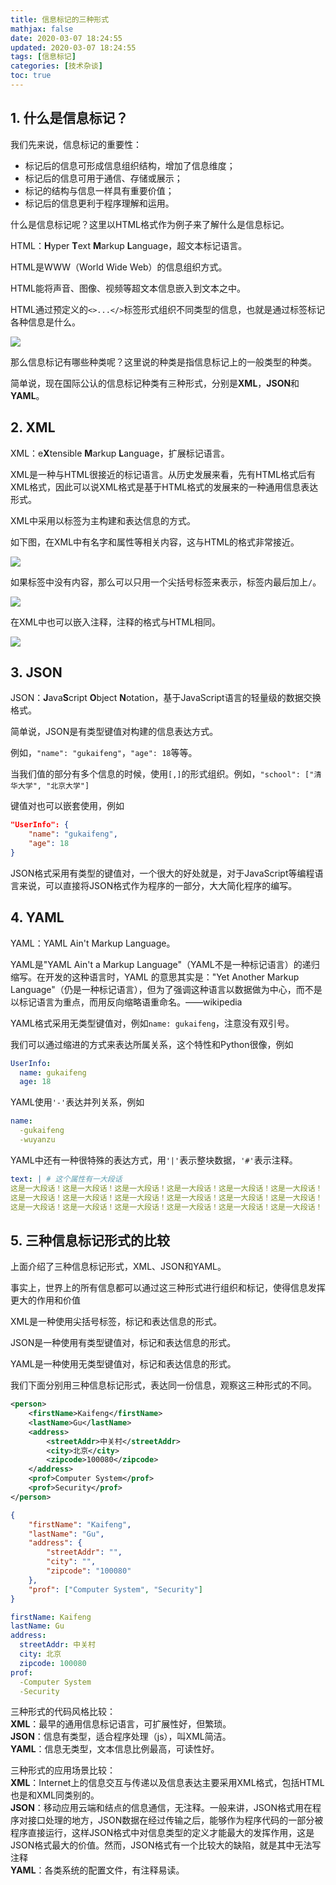 ```yaml
---
title: 信息标记的三种形式
mathjax: false
date: 2020-03-07 18:24:55
updated: 2020-03-07 18:24:55
tags: [信息标记]
categories: [技术杂谈]
toc: true
---
```


## 1. 什么是信息标记？

我们先来说，信息标记的重要性：

* 标记后的信息可形成信息组织结构，增加了信息维度；
* 标记后的信息可用于通信、存储或展示；
* 标记的结构与信息一样具有重要价值；
* 标记后的信息更利于程序理解和运用。

什么是信息标记呢？这里以HTML格式作为例子来了解什么是信息标记。
<!--more-->
HTML：**H**yper **T**ext **M**arkup **L**anguage，超文本标记语言。

HTML是WWW（World Wide Web）的信息组织方式。

HTML能将声音、图像、视频等超文本信息嵌入到文本之中。

HTML通过预定义的`<>...</>`标签形式组织不同类型的信息，也就是通过标签标记各种信息是什么。

![](https://gukaifeng.cn/posts/xin-xi-biao-ji-de-san-chong-xing-shi/%E4%BF%A1%E6%81%AF%E6%A0%87%E8%AE%B0%E7%9A%84%E4%B8%89%E7%A7%8D%E5%BD%A2%E5%BC%8F_1.png)


那么信息标记有哪些种类呢？这里说的种类是指信息标记上的一般类型的种类。

简单说，现在国际公认的信息标记种类有三种形式，分别是**XML**，**JSON**和**YAML**。



## 2. XML

XML：e**X**tensible **M**arkup **L**anguage，扩展标记语言。

XML是一种与HTML很接近的标记语言。从历史发展来看，先有HTML格式后有XML格式，因此可以说XML格式是基于HTML格式的发展来的一种通用信息表达形式。

XML中采用以标签为主构建和表达信息的方式。

如下图，在XML中有名字和属性等相关内容，这与HTML的格式非常接近。



![](https://gukaifeng.cn/posts/xin-xi-biao-ji-de-san-chong-xing-shi/%E4%BF%A1%E6%81%AF%E6%A0%87%E8%AE%B0%E7%9A%84%E4%B8%89%E7%A7%8D%E5%BD%A2%E5%BC%8F_2.png)

如果标签中没有内容，那么可以只用一个尖括号标签来表示，标签内最后加上`/`。

![](https://gukaifeng.cn/posts/xin-xi-biao-ji-de-san-chong-xing-shi/%E4%BF%A1%E6%81%AF%E6%A0%87%E8%AE%B0%E7%9A%84%E4%B8%89%E7%A7%8D%E5%BD%A2%E5%BC%8F_3.png)

在XML中也可以嵌入注释，注释的格式与HTML相同。

![](https://gukaifeng.cn/posts/xin-xi-biao-ji-de-san-chong-xing-shi/%E4%BF%A1%E6%81%AF%E6%A0%87%E8%AE%B0%E7%9A%84%E4%B8%89%E7%A7%8D%E5%BD%A2%E5%BC%8F_4.png)

## 3. JSON

JSON：**J**ava**S**cript **O**bject **N**otation，基于JavaScript语言的轻量级的数据交换格式。

简单说，JSON是有类型键值对构建的信息表达方式。

例如，`"name": "gukaifeng"`，`"age": 18`等等。

当我们值的部分有多个信息的时候，使用`[,]`的形式组织。例如，`"school": ["清华大学", "北京大学"]`

键值对也可以嵌套使用，例如

```json
"UserInfo": {
    "name": "gukaifeng",
    "age": 18
}
```

JSON格式采用有类型的键值对，一个很大的好处就是，对于JavaScript等编程语言来说，可以直接将JSON格式作为程序的一部分，大大简化程序的编写。

## 4. YAML

YAML：YAML Ain't Markup Language。

YAML是"YAML Ain't a Markup Language"（YAML不是一种标记语言）的递归缩写。在开发的这种语言时，YAML 的意思其实是："Yet Another Markup Language"（仍是一种标记语言），但为了强调这种语言以数据做为中心，而不是以标记语言为重点，而用反向缩略语重命名。——wikipedia

YAML格式采用无类型键值对，例如`name: gukaifeng`，注意没有双引号。

我们可以通过缩进的方式来表达所属关系，这个特性和Python很像，例如

```YAML
UserInfo:
  name: gukaifeng
  age: 18
```

YAML使用`'-'`表达并列关系，例如

```YAML
name:
  -gukaifeng
  -wuyanzu
```

YAML中还有一种很特殊的表达方式，用`'|'`表示整块数据，`'#'`表示注释。

```YAML
text: | # 这个属性有一大段话
这是一大段话！这是一大段话！这是一大段话！这是一大段话！这是一大段话！这是一大段话！
这是一大段话！这是一大段话！这是一大段话！这是一大段话！这是一大段话！这是一大段话！
这是一大段话！这是一大段话！这是一大段话！这是一大段话！这是一大段话！这是一大段话！
```



## 5. 三种信息标记形式的比较

上面介绍了三种信息标记形式，XML、JSON和YAML。

事实上，世界上的所有信息都可以通过这三种形式进行组织和标记，使得信息发挥更大的作用和价值

XML是一种使用尖括号标签，标记和表达信息的形式。

JSON是一种使用有类型键值对，标记和表达信息的形式。

YAML是一种使用无类型键值对，标记和表达信息的形式。

我们下面分别用三种信息标记形式，表达同一份信息，观察这三种形式的不同。

```xml
<person>
    <firstName>Kaifeng</firstName>
    <lastName>Gu</lastName>
    <address>
        <streetAddr>中关村</streetAddr>
        <city>北京</city>
        <zipcode>100080</zipcode>
    </address>
    <prof>Computer System</prof>
    <prof>Security</prof>
</person>
```

```json
{
    "firstName": "Kaifeng",
    "lastName": "Gu",
    "address": {
        "streetAddr": "",
        "city": "",
        "zipcode": "100080"
    },
    "prof": ["Computer System", "Security"]
}
```

```yaml
firstName: Kaifeng
lastName: Gu
address:
  streetAddr: 中关村
  city: 北京
  zipcode: 100080
prof: 
  -Computer System 
  -Security
```

三种形式的代码风格比较：<br/>**XML**：最早的通用信息标记语言，可扩展性好，但繁琐。<br/>**JSON**：信息有类型，适合程序处理（js），叫XML简洁。<br/>**YAML**：信息无类型，文本信息比例最高，可读性好。

三种形式的应用场景比较：<br/>**XML**：Internet上的信息交互与传递以及信息表达主要采用XML格式，包括HTML也是和XML同类别的。<br/>**JSON**：移动应用云端和结点的信息通信，无注释。一般来讲，JSON格式用在程序对接口处理的地方，JSON数据在经过传输之后，能够作为程序代码的一部分被程序直接运行，这样JSON格式中对信息类型的定义才能最大的发挥作用，这是JSON格式最大的价值。然而，JSON格式有一个比较大的缺陷，就是其中无法写注释<br/>**YAML**：各类系统的配置文件，有注释易读。<br/>
